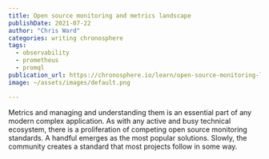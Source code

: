 ```yaml
---
title: Open source monitoring and metrics landscape
publishDate: 2021-07-22
author: "Chris Ward"
categories: writing chronosphere
tags: 
  - observability
  - prometheus
  - promql
publication_url: https://chronosphere.io/learn/open-source-monitoring-landscape/
image: ~/assets/images/default.png

---
```


Metrics and managing and understanding them is an essential part of any modern complex application. As with any active and busy technical ecosystem, there is a proliferation of competing open source monitoring standards. A handful emerges as the most popular solutions. Slowly, the community creates a standard that most projects follow in some way.